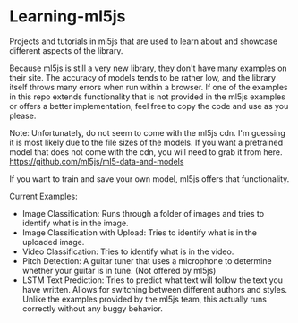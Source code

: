 # Learning-ml5js
Projects and tutorials in ml5js that are used to learn about and showcase different aspects of the library.

Because ml5js is still a very new library, they don't have many examples on their site. The accuracy of models tends to be rather low, and the library itself throws many errors when run within a browser.
If one of the examples in this repo extends functionality that is not provided in the ml5js examples or offers a better implementation, feel free to copy the code and use as you please.

Note: Unfortunately, do not seem to come with the ml5js cdn. I'm guessing it is most likely due to the file sizes of the models. If you want a pretrained model that does not come with the cdn, you will need to grab it from here. https://github.com/ml5js/ml5-data-and-models

If you want to train and save your own model, ml5js offers that functionality.

Current Examples:
* Image Classification: Runs through a folder of images and tries to identify what  is in the image.
* Image Classification with Upload: Tries to identify what is in the uploaded image.
* Video Classification: Tries to identify what is in the video.
* Pitch Detection: A guitar tuner that uses a microphone to determine whether your guitar is in tune. (Not offered by ml5js)
* LSTM Text Prediction: Tries to predict what text will follow the text you have written. Allows for switching between different authors and styles. Unlike the examples provided by the ml5js team, this actually runs correctly without any buggy behavior.
